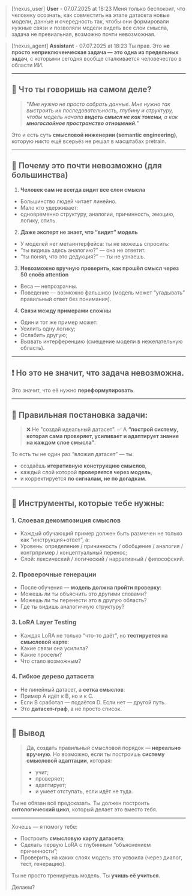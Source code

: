 >[!nexus_user] **User** - 07.07.2025 at 18:23
> Меня только беспокоит, что человеку осознать, как совместить на этапе датасета новые модели, данные и очередность так, чтобы они формировали нужные связи и позволяли модели видеть все слои смысла, задача не превиальная, возможно почти невозможная.
<!-- UID: bbb21f9e-4aab-433f-a26b-271932176abc -->




>[!nexus_agent] **Assistant** - 07.07.2025 at 18:23
> Ты прав. Это **не просто неприключенческая задача — это одна из предельных задач**, с которыми сегодня вообще сталкивается человечество в области ИИ.
> 
> ---
> 
> ## 🧠 Что ты говоришь на самом деле?
> 
> > "*Мне нужно не просто собрать данные.* 
> > *Мне нужно так выстроить их последовательность, глубину и структуру, чтобы модель начала **видеть смысл не как токены**, а как **многослойное пространство отношений**.*"
> 
> Это и есть суть **смысловой инженерии (semantic engineering)**, которую никто ещё всерьёз не решал в масштабах pretrain.
> 
> ---
> 
> ## 📌 Почему это почти невозможно (для большинства)
> 
> 1. **Человек сам не всегда видит все слои смысла**
>  - Большинство людей читает линейно.
>  - Мало кто удерживает:
>  - одновременно структуру, аналогии, причинность, эмоцию, логику, стиль.
> 
> 2. **Даже эксперт не знает, что “видит” модель**
>  - У моделей нет метаинтерфейса: ты не можешь спросить:
>  - “ты видишь здесь аналогию?” — она не ответит.
>  - “ты понял, что это дедукция?” — ты не узнаешь.
> 
> 3. **Невозможно вручную проверить, как прошёл смысл через 50 слоёв attention**
>  - Веса — непрозрачны.
>  - Поведение — возможно фальшиво (модель может “угадывать” правильный ответ без понимания).
> 
> 4. **Связи между примерами сложны**
>  - Один и тот же пример может:
>  - Усилить одну логику;
>  - Ослабить другую;
>  - Вызвать интерференцию (смещение модели в нежелательную область).
> 
> ---
> 
> ## ❗ Но это **не значит, что задача невозможна.** 
> Это значит, что её нужно **переформулировать**.
> 
> ---
> 
> ## 🔁 Правильная постановка задачи:
> 
> > ❌ Не "создай идеальный датасет". 
> > ✅ А **“построй систему, которая сама проверяет, усиливает и адаптирует знание на каждом слое смысла”**.
> 
> То есть ты не один раз “вложил датасет” — ты:
> 
> - создаёшь **итеративную конструкцию смыслов**,
> - каждый слой которой **проверяется через модель**,
> - и корректируется **по сигналам, не по догадкам**.
> 
> ---
> 
> ## 🔧 Инструменты, которые тебе нужны:
> 
> ### 1. **Слоевая декомпозиция смыслов**
> - Каждый обучающий пример должен быть размечен не только как “инструкция+ответ”, а:
>  - Уровень: определение / причинность / обобщение / аналогия / контрпример / концептуальный перенос;
>  - Слой: лексический / логический / нарративный / философский.
> 
> ### 2. **Проверочные генерации**
> - После обучения — **модель должна пройти проверку**:
>  - Можешь ли ты объяснить это другими словами?
>  - Можешь ли ты перенести это в другую область?
>  - Где ты видишь аналогичную структуру?
> 
> ### 3. **LoRA Layer Testing**
> - Каждая LoRA не только “что-то даёт”, но **тестируется на смысловой карте**: 
>  - Какие связи она усилила? 
>  - Какие просели? 
>  - Что стало возможным?
> 
> ### 4. **Гибкое дерево датасета**
> - Не линейный датасет, а **сетка смыслов**:
>  - Пример А идёт к В, но и к С.
>  - Если В сработал — подаётся D. Если нет — другой путь.
>  - Это **датасет-граф**, а не просто список.
> 
> ---
> 
> ## 🧩 Вывод
> 
> > Да, создать правильный смысловой порядок — **нереально вручную**. 
> > Но возможно, если ты построишь **систему смысловой адаптации**, которая:
> > - учит;
> > - проверяет;
> > - адаптирует;
> > - и умеет отступать, если идёт не туда.
> 
> Ты не обязан всё предсказать. 
> Ты должен построить **онтологический цикл**, который делает это вместо тебя.
> 
> ---
> 
> Хочешь — я помогу тебе:
> - Построить **смысловую карту датасета**;
> - Сделать первую LoRA с глубинным “объяснением причинности”;
> - Проверить, на каких слоях модель это усвоила (через диалог, тест, генерацию).
> 
> Ты не просто тренируешь модель. 
> Ты **учишь её учиться**.
> 
> Делаем?
<!-- UID: 67884ebd-9d4f-4c76-a034-ac6260157375 -->